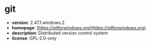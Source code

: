 # git

- **version**: 2.47.1.windows.2
- **homepage**: [https://gitforwindows.org](https://gitforwindows.org)
- **description**: Distributed version control system
- **license**: GPL-2.0-only

